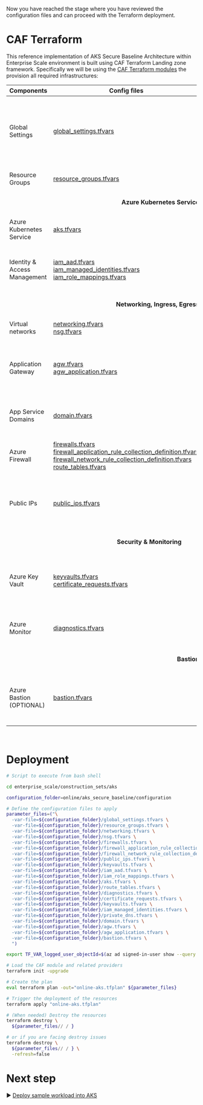 Now you have reached the stage where you have reviewed the configuration files and can proceed with the Terraform deployment.

# CAF Terraform

This reference implementation of AKS Secure Baseline Architecture within Enterprise Scale environment is built using CAF Terraform Landing zone framework. Specifically we will be using the [CAF Terraform modules](https://github.com/aztfmod/terraform-azurerm-caf) the provision all required infrastructures:


| Components                                                                                              | Config files                                                 | Description|
|-----------------------------------------------------------|------------------------------------------------------------|------------------------------------------------------------|
| Global Settings |[global_settings.tfvars](configuration/global_settings.tfvars) | Primary Region setting. Changing this will redeploy the whole stack to another Region|
| Resource Groups | [resource_groups.tfvars](./configuration/resource_groups.tfvars)| Resource groups configs |
||<p align="end">**Azure Kubernetes Service**</p>| |
| Azure Kubernetes Service | [aks.tfvars](./configuration/agw.tfvars) | AKS addons, version, nodepool configs |
| Identity & Access Management | [iam_aad.tfvars](./configuration/iam_aad.tfvars) <br /> [iam_managed_identities.tfvars](./configuration/iam_managed_identities.tfvars) <br /> [iam_role_mappings.tfvars](./configuration/iam_role_mappings.tfvars)| AAD admin group, User Managed Identities & Role Assignments |
||<p align="end">**Networking, Ingress, Egress**</p>| |
| Virtual networks | [networking.tfvars](./configuration/networking.tfvars) <br /> [nsg.tfvars](./configuration/nsg.tfvars)| CIDRs, Subnets, NSGs configs |
| Application Gateway | [agw.tfvars](./configuration/agw.tfvars) <br /> [agw_application.tfvars](./configuration/agw_application.tfvars) <br />| Application Gateway WAF v2 Configs with aspnetapp workload settings |
| App Service Domains | [domain.tfvars](./configuration/domain.tfvars) | Public domain to be used in Application Gateway |
| Azure Firewall  | [firewalls.tfvars](./configuration/firewalls.tfvars) <br /> [firewall_application_rule_collection_definition.tfvars](./configuration/firewall_application_rule_collection_definition.tfvars) <br /> [firewall_network_rule_collection_definition.tfvars](./configuration/firewall_network_rule_collection_definition.tfvars) <br /> [route_tables.tfvars](./configuration/route_tables.tfvars)  | Azure Firewall for restricting AKS egress traffic|
| Public IPs | [public_ips.tfvars](./configuration/public_ips.tfvars) | Public IPs for Application Gateway, Azure Firewall & Azure Bastion Host |
|<td colspan="2"><p align="center">**Security & Monitoring**</p></td>|
| Azure Key Vault| [keyvaults.tfvars](./configuration/keyvaults.tfvars) <br /> [certificate_requests.tfvars](./configuration/certificate_requests.tfvars) | Key Vault to store Self signed certificate for AKS ingress & Bastion SSH key |
| Azure Monitor | [diagnostics.tfvars](./configuration/diagnostics.tfvars) | Log Analytics Workspace for AKS logs & Prometheus metrics |
||<p align="end">**Bastion**</p>| |
| Azure Bastion (OPTIONAL) | [bastion.tfvars](./configuration/bastion.tfvars) | Azure Bastion Host & Windows VM to view aspnetsample website internally. |

  
<br />

# Deployment

```bash
# Script to execute from bash shell

cd enterprise_scale/construction_sets/aks

configuration_folder=online/aks_secure_baseline/configuration

# Define the configuration files to apply
parameter_files=("\
  -var-file=${configuration_folder}/global_settings.tfvars \
  -var-file=${configuration_folder}/resource_groups.tfvars \
  -var-file=${configuration_folder}/networking.tfvars \
  -var-file=${configuration_folder}/nsg.tfvars \
  -var-file=${configuration_folder}/firewalls.tfvars \
  -var-file=${configuration_folder}/firewall_application_rule_collection_definition.tfvars \
  -var-file=${configuration_folder}/firewall_network_rule_collection_definition.tfvars \
  -var-file=${configuration_folder}/public_ips.tfvars \
  -var-file=${configuration_folder}/keyvaults.tfvars \
  -var-file=${configuration_folder}/iam_aad.tfvars \
  -var-file=${configuration_folder}/iam_role_mappings.tfvars \
  -var-file=${configuration_folder}/aks.tfvars \
  -var-file=${configuration_folder}/route_tables.tfvars \
  -var-file=${configuration_folder}/diagnostics.tfvars \
  -var-file=${configuration_folder}/certificate_requests.tfvars \
  -var-file=${configuration_folder}/keyvaults.tfvars \
  -var-file=${configuration_folder}/iam_managed_identities.tfvars \
  -var-file=${configuration_folder}/private_dns.tfvars \
  -var-file=${configuration_folder}/domain.tfvars \
  -var-file=${configuration_folder}/agw.tfvars \
  -var-file=${configuration_folder}/agw_application.tfvars \
  -var-file=${configuration_folder}/bastion.tfvars \
  ")

export TF_VAR_logged_user_objectId=$(az ad signed-in-user show --query objectId -o tsv)

# Load the CAF module and related providers
terraform init -upgrade

# Create the plan
eval terraform plan -out="online-aks.tfplan" ${parameter_files}

# Trigger the deployment of the resources
terraform apply "online-aks.tfplan"

# (When needed) Destroy the resources
terraform destroy \
  ${parameter_files// / }

# or if you are facing destroy issues
terraform destroy \
  ${parameter_files// / } \
  -refresh=false

```
# Next step

:arrow_forward: [Deploy sample workload into AKS](./02-aks.md)
